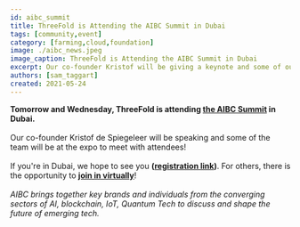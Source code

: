 ```yaml
---
id: aibc_summit
title: ThreeFold is Attending the AIBC Summit in Dubai
tags: [community,event]
category: [farming,cloud,foundation]
image: ./aibc_news.jpeg
image_caption: ThreeFold is Attending the AIBC Summit in Dubai
excerpt: Our co-founder Kristof will be giving a keynote and some of our team will be at the expo hall!
authors: [sam_taggart]
created: 2021-05-24
---
```


**Tomorrow and Wednesday, ThreeFold is attending [the AIBC Summit](https://aibc.world/events/uae/general-info/) in Dubai.**
<br />
<br />
Our co-founder Kristof de Spiegeleer will be speaking and some of the team will be at the expo to meet with attendees!
<br />
<br />
If you're in Dubai, we hope to see you **([registration link](https://events.aibc.world/aibc-dubai#))**. For others, there is the opportunity to **[join in virtually](https://aibc.world/en/aibc-ags-virtual-registration)**!
<br />
<br />
_AIBC brings together key brands and individuals from the converging sectors of AI, blockchain, IoT, Quantum Tech to discuss and shape the future of emerging tech._
